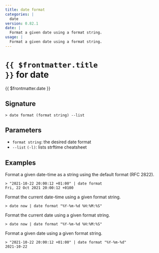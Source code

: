 ```yaml
---
title: date format
categories: |
  date
version: 0.82.1
date: |
  Format a given date using a format string.
usage: |
  Format a given date using a format string.
---
```


# <code>{{ $frontmatter.title }}</code> for date

<div class='command-title'>{{ $frontmatter.date }}</div>

## Signature

```> date format (format string) --list```

## Parameters

 -  `format string`: the desired date format
 -  `--list` `(-l)`: lists strftime cheatsheet

## Examples

Format a given date-time as a string using the default format (RFC 2822).
```shell
> "2021-10-22 20:00:12 +01:00" | date format
Fri, 22 Oct 2021 20:00:12 +0100
```

Format the current date-time using a given format string.
```shell
> date now | date format "%Y-%m-%d %H:%M:%S"

```

Format the current date using a given format string.
```shell
> date now | date format "%Y-%m-%d %H:%M:%S"

```

Format a given date using a given format string.
```shell
> "2021-10-22 20:00:12 +01:00" | date format "%Y-%m-%d"
2021-10-22
```
